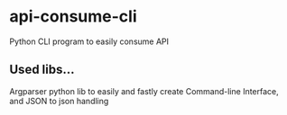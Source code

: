 # api-consume-cli
Python CLI program to easily consume API

## Used libs...
Argparser python lib to easily and fastly create Command-line Interface, and JSON to json handling
